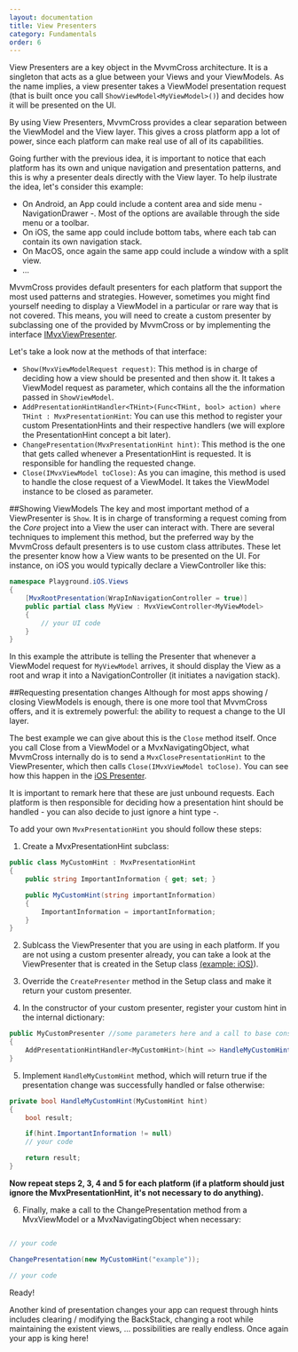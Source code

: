 ```yaml
---
layout: documentation
title: View Presenters
category: Fundamentals
order: 6
---
```


View Presenters are a key object in the MvvmCross architecture. It is a singleton that acts as a glue between your Views and your ViewModels. As the name implies, a view presenter takes a ViewModel presentation request (that is built once you call `ShowViewModel<MyViewModel>()`) and decides how it will be presented on the UI.

By using View Presenters, MvvmCross provides a clear separation between the ViewModel and the View layer. This gives a cross platform app a lot of power, since each platform can make real use of all of its capabilities.

Going further with the previous idea, it is important to notice that each platform has its own and unique navigation and presentation patterns, and this is why a presenter deals directly with the View layer. To help ilustrate the idea, let's consider this example:

- On Android, an App could include a content area and side menu - NavigationDrawer -. Most of the options are available through the side menu or a toolbar.
- On iOS, the same app could include bottom tabs, where each tab can contain its own navigation stack.
- On MacOS, once again the same app could include a window with a split view.
- ...

MvvmCross provides default presenters for each platform that support the most used patterns and strategies. However, sometimes you might find yourself needing to display a ViewModel in a particular or rare way that is not covered. This means, you will need to create a custom presenter by subclassing one of the provided by MvvmCross or by implementing the interface [IMvxViewPresenter](https://github.com/MvvmCross/MvvmCross/blob/89eb738f36e600f6e9aa1555e2b4bb6484c553cb/MvvmCross/Core/Core/Views/IMvxViewPresenter.cs).

Let's take a look now at the methods of that interface:

- `Show(MvxViewModelRequest request)`: This method is in charge of deciding how a view should be presented and then show it. It takes a ViewModel request as parameter, which contains all the the information passed in `ShowViewModel`.
- `AddPresentationHintHandler<THint>(Func<THint, bool> action) where THint : MvxPresentationHint`: You can use this method to register your custom PresentationHints and their respective handlers (we will explore the PresentationHint concept a bit later).
- `ChangePresentation(MvxPresentationHint hint)`: This method is the one that gets called whenever a PresentationHint is requested. It is responsible for handling the requested change.
- `Close(IMvxViewModel toClose)`: As you can imagine, this method is used to handle the close request of a ViewModel. It takes the ViewModel instance to be closed as parameter.


##Showing ViewModels
The key and most important method of a ViewPresenter is `Show`. It is in charge of transforming a request coming from the _Core_ project into a View the user can interact with.
There are several techniques to implement this method, but the preferred way by the MvvmCross default presenters is to use custom class attributes. These let the presenter know how a View wants to be presented on the UI. For instance, on iOS you would typically declare a ViewController like this:

```c#
namespace Playground.iOS.Views
{
    [MvxRootPresentation(WrapInNavigationController = true)]
    public partial class MyView : MvxViewController<MyViewModel>
    {
        // your UI code
    }
}
```

In this example the attribute is telling the Presenter that whenever a ViewModel request for `MyViewModel` arrives, it should display the View as a root and wrap it into a NavigationController (it initiates a navigation stack).

##Requesting presentation changes
Although for most apps showing / closing ViewModels is enough, there is one more tool that MvvmCross offers, and it is extremely powerful: the ability to request a change to the UI layer.

The best example we can give about this is the `Close` method itself. Once you call Close from a ViewModel or a MvxNavigatingObject, what MvvmCross internally do is to send a `MvxClosePresentationHint` to the ViewPresenter, which then calls `Close(IMvxViewModel toClose)`. You can see how this happen in the [iOS Presenter](https://github.com/MvvmCross/MvvmCross/blob/b4ca1f492b996c9a836f494b7873033336ea83de/MvvmCross/iOS/iOS/Views/Presenters/MvxIosViewPresenter.cs#L67).

It is important to remark here that these are just unbound requests. Each platform is then responsible for deciding how a presentation hint should be handled - you can also decide to just ignore a hint type -.

To add your own `MvxPresentationHint` you should follow these steps:

1. Create a MvxPresentationHint subclass:

```c#
public class MyCustomHint : MvxPresentationHint
{
    public string ImportantInformation { get; set; }

    public MyCustomHint(string importantInformation)
    {
        ImportantInformation = importantInformation;
    }
}
```

2. Sublcass the ViewPresenter that you are using in each platform. If you are not using a custom presenter already, you can take a look at the ViewPresenter that is created in the Setup class [(example: iOS)](https://github.com/MvvmCross/MvvmCross/blob/0bc56a0228c9a17b9a9660580d4e2fb905464b13/MvvmCross/iOS/iOS/Platform/MvxIosSetup.cs#L123)).

3. Override the `CreatePresenter` method in the Setup class and make it return your custom presenter.

4. In the constructor of your custom presenter, register your custom hint in the internal dictionary:
```c#
public MyCustomPresenter //some parameters here and a call to base constructor
{
    AddPresentationHintHandler<MyCustomHint>(hint => HandleMyCustomHint(hint));
}
```

5. Implement `HandleMyCustomHint` method, which will return true if the presentation change was successfully handled or false otherwise:

```c#
private bool HandleMyCustomHint(MyCustomHint hint)
{
    bool result;

    if(hint.ImportantInformation != null)
    // your code

    return result;
}
```

**Now repeat steps 2, 3, 4 and 5 for each platform (if a platform should just ignore the MvxPresentationHint, it's not necessary to do anything).**

6. Finally, make a call to the ChangePresentation method from a MvxViewModel or a MvxNavigatingObject when necessary:

```c#

// your code

ChangePresentation(new MyCustomHint("example"));

// your code
```

Ready!


Another kind of presentation changes your app can request through hints includes clearing / modifying the BackStack, changing a root while maintaining the existent views, ... possibilities are really endless. Once again your app is king here!
